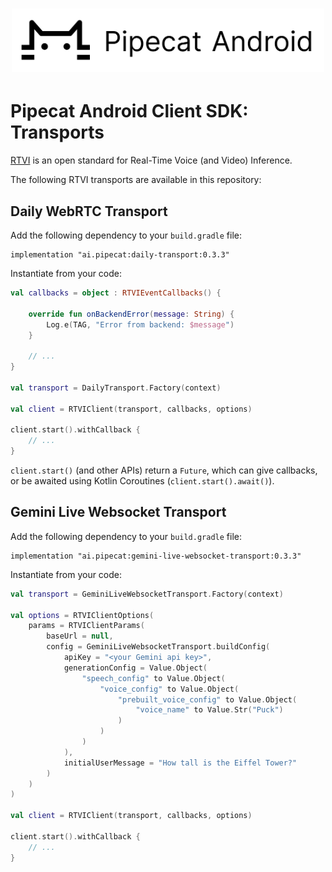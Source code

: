 <h1><div align="center">
 <img alt="pipecat" width="500px" height="auto" src="assets/pipecat-android.png">
</div></h1>

# Pipecat Android Client SDK: Transports

[RTVI](https://github.com/rtvi-ai/) is an open standard for Real-Time Voice (and Video) Inference.

The following RTVI transports are available in this repository:

## Daily WebRTC Transport

Add the following dependency to your `build.gradle` file:

```
implementation "ai.pipecat:daily-transport:0.3.3"
```

Instantiate from your code:

```kotlin
val callbacks = object : RTVIEventCallbacks() {

    override fun onBackendError(message: String) {
        Log.e(TAG, "Error from backend: $message")
    }

    // ...
}

val transport = DailyTransport.Factory(context)

val client = RTVIClient(transport, callbacks, options)

client.start().withCallback {
    // ...
}
```

`client.start()` (and other APIs) return a `Future`, which can give callbacks, or be awaited
using Kotlin Coroutines (`client.start().await()`).


## Gemini Live Websocket Transport

Add the following dependency to your `build.gradle` file:

```
implementation "ai.pipecat:gemini-live-websocket-transport:0.3.3"
```

Instantiate from your code:

```kotlin
val transport = GeminiLiveWebsocketTransport.Factory(context)

val options = RTVIClientOptions(
    params = RTVIClientParams(
        baseUrl = null,
        config = GeminiLiveWebsocketTransport.buildConfig(
            apiKey = "<your Gemini api key>",
            generationConfig = Value.Object(
                "speech_config" to Value.Object(
                    "voice_config" to Value.Object(
                        "prebuilt_voice_config" to Value.Object(
                            "voice_name" to Value.Str("Puck")
                        )
                    )
                )
            ),
            initialUserMessage = "How tall is the Eiffel Tower?"
        )
    )
)

val client = RTVIClient(transport, callbacks, options)

client.start().withCallback {
    // ...
}
```